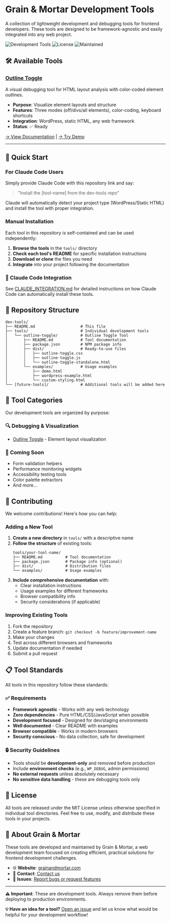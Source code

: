# Grain & Mortar Development Tools

A collection of lightweight development and debugging tools for frontend developers. These tools are designed to be framework-agnostic and easily integrated into any web project.

![Development Tools](https://img.shields.io/badge/Tools-Frontend%20Development-blue)
![License](https://img.shields.io/badge/License-MIT-green)
![Maintained](https://img.shields.io/badge/Maintained-Yes-brightgreen)

## 🛠️ Available Tools

### [Outline Toggle](./tools/outline-toggle/)
A visual debugging tool for HTML layout analysis with color-coded element outlines.

- **Purpose**: Visualize element layouts and structure
- **Features**: Three modes (off/divs/all elements), color-coding, keyboard shortcuts
- **Integration**: WordPress, static HTML, any web framework
- **Status**: ✅ Ready

[→ View Documentation](./tools/outline-toggle/README.md) | [→ Try Demo](./tools/outline-toggle/examples/demo.html)

---

## 🚀 Quick Start

### For Claude Code Users
Simply provide Claude Code with this repository link and say:
> "Install the [tool-name] from the dev-tools repo"

Claude will automatically detect your project type (WordPress/Static HTML) and install the tool with proper integration.

### Manual Installation
Each tool in this repository is self-contained and can be used independently:

1. **Browse the tools** in the `tools/` directory
2. **Check each tool's README** for specific installation instructions
3. **Download or clone** the files you need
4. **Integrate** into your project following the documentation

### 🤖 Claude Code Integration
See [CLAUDE_INTEGRATION.md](./CLAUDE_INTEGRATION.md) for detailed instructions on how Claude Code can automatically install these tools.

## 📁 Repository Structure

```
dev-tools/
├── README.md                    # This file
├── tools/                       # Individual development tools
│   └── outline-toggle/          # Outline Toggle Tool
│       ├── README.md            # Tool documentation
│       ├── package.json         # NPM package info
│       ├── dist/                # Ready-to-use files
│       │   ├── outline-toggle.css
│       │   ├── outline-toggle.js
│       │   └── outline-toggle-standalone.html
│       └── examples/            # Usage examples
│           ├── demo.html
│           ├── wordpress-example.html
│           └── custom-styling.html
└── [future-tools]/              # Additional tools will be added here
```

## 🎯 Tool Categories

Our development tools are organized by purpose:

### 🔍 **Debugging & Visualization**
- [Outline Toggle](./tools/outline-toggle/) - Element layout visualization

### 📝 **Coming Soon**
- Form validation helpers
- Performance monitoring widgets
- Accessibility testing tools
- Color palette extractors
- And more...

## 🤝 Contributing

We welcome contributions! Here's how you can help:

### Adding a New Tool

1. **Create a new directory** in `tools/` with a descriptive name
2. **Follow the structure** of existing tools:
   ```
   tools/your-tool-name/
   ├── README.md          # Tool documentation
   ├── package.json       # Package info (optional)
   ├── dist/              # Distribution files
   └── examples/          # Usage examples
   ```
3. **Include comprehensive documentation** with:
   - Clear installation instructions
   - Usage examples for different frameworks
   - Browser compatibility info
   - Security considerations (if applicable)

### Improving Existing Tools

1. Fork the repository
2. Create a feature branch: `git checkout -b feature/improvement-name`
3. Make your changes
4. Test across different browsers and frameworks
5. Update documentation if needed
6. Submit a pull request

## 📋 Tool Standards

All tools in this repository follow these standards:

### ✅ **Requirements**
- **Framework agnostic** - Works with any web technology
- **Zero dependencies** - Pure HTML/CSS/JavaScript when possible
- **Development focused** - Designed for dev/staging environments
- **Well documented** - Clear README with examples
- **Browser compatible** - Works in modern browsers
- **Security conscious** - No data collection, safe for development

### 🔒 **Security Guidelines**
- Tools should be **development-only** and removed before production
- Include **environment checks** (e.g., `WP_DEBUG`, admin permissions)
- **No external requests** unless absolutely necessary
- **No sensitive data handling** - these are debugging tools only

## 📜 License

All tools are released under the MIT License unless otherwise specified in individual tool directories. Feel free to use, modify, and distribute these tools in your projects.

## 🏢 About Grain & Mortar

These tools are developed and maintained by Grain & Mortar, a web development team focused on creating efficient, practical solutions for frontend development challenges.

- 🌐 **Website**: [grainandmortar.com](https://grainandmortar.com)
- 📧 **Contact**: [Contact us](mailto:hello@grainandmortar.com)
- 🐛 **Issues**: [Report bugs or request features](https://github.com/grain-and-mortar/dev-tools/issues)

---

**⚠️ Important**: These are development tools. Always remove them before deploying to production environments.

**💡 Have an idea for a tool?** [Open an issue](https://github.com/grain-and-mortar/dev-tools/issues) and let us know what would be helpful for your development workflow!